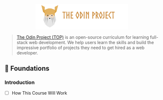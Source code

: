<p align="center">
  <img src="./public/top-header-h.png" alt="The Odin Project" width="300" />
</p>

> [The Odin Project (TOP)](https://www.theodinproject.com/) is an open-source curriculum for learning full-stack web development. We help users learn the skills and build the impressive portfolio of projects they need to get hired as a web developer.

## 🌱 Foundations

### Introduction

- [ ] How This Course Will Work
